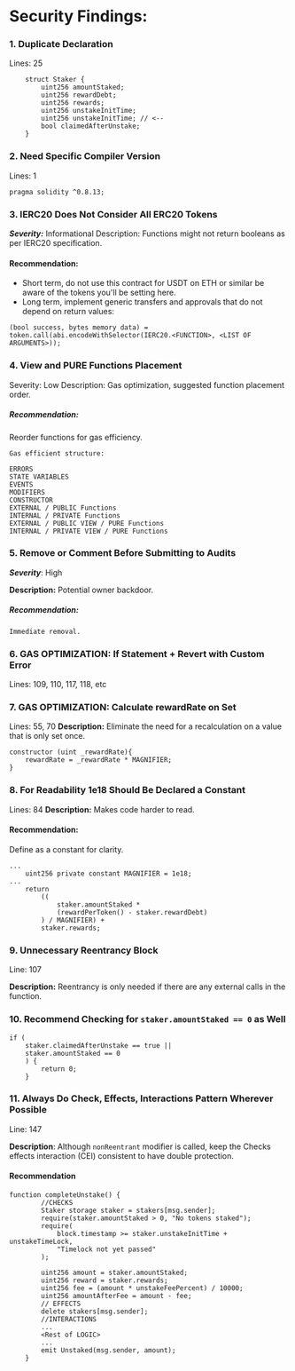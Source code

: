 # Security Findings:

### 1. Duplicate Declaration

Lines: 25

```
    struct Staker {
        uint256 amountStaked;
        uint256 rewardDebt;
        uint256 rewards;
        uint256 unstakeInitTime;
        uint256 unstakeInitTime; // <--
        bool claimedAfterUnstake;
    }
```

### 2. Need Specific Compiler Version

Lines: 1

`pragma solidity ^0.8.13;`

### 3. IERC20 Does Not Consider All ERC20 Tokens

**_Severity:_** Informational
Description: Functions might not return booleans as per IERC20 specification.

#### Recommendation:

- Short term, do not use this contract for USDT on ETH or similar be aware of the tokens you'll be setting here.
- Long term, implement generic transfers and approvals that do not depend on return values:

`(bool success, bytes memory data) = token.call(abi.encodeWithSelector(IERC20.<FUNCTION>, <LIST OF ARGUMENTS>));`

### 4. View and PURE Functions Placement

Severity: Low
Description: Gas optimization, suggested function placement order.

##### Recommendation:

Reorder functions for gas efficiency.

```
Gas efficient structure:

ERRORS
STATE VARIABLES
EVENTS
MODIFIERS
CONSTRUCTOR
EXTERNAL / PUBLIC Functions
INTERNAL / PRIVATE Functions
EXTERNAL / PUBLIC VIEW / PURE Functions
INTERNAL / PRIVATE VIEW / PURE Functions
```

### 5. Remove or Comment Before Submitting to Audits

**_Severity_**: High

**Description:** Potential owner backdoor.

##### Recommendation:

`Immediate removal.`

### 6. GAS OPTIMIZATION: If Statement + Revert with Custom Error

Lines: 109, 110, 117, 118, etc

### 7. GAS OPTIMIZATION: Calculate rewardRate on Set

Lines: 55, 70
**Description:** Eliminate the need for a recalculation on a value that is only set once.

```
constructor (uint _rewardRate){
    rewardRate = _rewardRate * MAGNIFIER;
}
```

### 8. For Readability 1e18 Should Be Declared a Constant

Lines: 84
**Description:** Makes code harder to read.

#### Recommendation:

Define as a constant for clarity.

```
...
    uint256 private constant MAGNIFIER = 1e18;
...
    return
        ((
            staker.amountStaked *
            (rewardPerToken() - staker.rewardDebt)
        ) / MAGNIFIER) +
        staker.rewards;
```

### 9. Unnecessary Reentrancy Block

Line: 107

**Description:** Reentrancy is only needed if there are any external calls in the function.

### 10. Recommend Checking for `staker.amountStaked == 0` as Well

```
if (
    staker.claimedAfterUnstake == true ||
    staker.amountStaked == 0
    ) {
        return 0;
    }
```

### 11. Always Do Check, Effects, Interactions Pattern Wherever Possible

Line: 147

**Description**: Although `nonReentrant` modifier is called, keep the Checks effects interaction (CEI) consistent to have double protection.

#### Recommendation

```
function completeUnstake() {
        //CHECKS
        Staker storage staker = stakers[msg.sender];
        require(staker.amountStaked > 0, "No tokens staked");
        require(
            block.timestamp >= staker.unstakeInitTime + unstakeTimeLock,
            "Timelock not yet passed"
        );

        uint256 amount = staker.amountStaked;
        uint256 reward = staker.rewards;
        uint256 fee = (amount * unstakeFeePercent) / 10000;
        uint256 amountAfterFee = amount - fee;
        // EFFECTS
        delete stakers[msg.sender];
        //INTERACTIONS
        ...
        <Rest of LOGIC>
        ...
        emit Unstaked(msg.sender, amount);
    }
```
